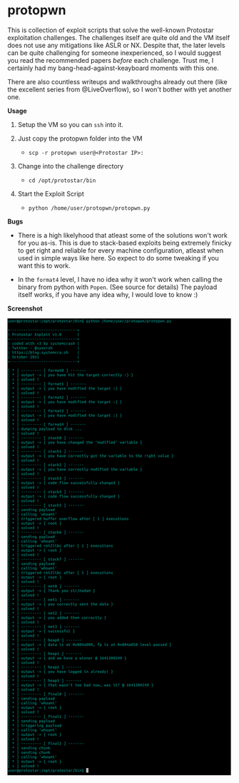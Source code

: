 # protopwn

This is collection of exploit scripts that solve the well-known Protostar exploitation challenges.
The challenges itself are quite old and the VM itself does not use any mitigations like ASLR or NX.
Despite that, the later levels can be quite challenging for someone inexperienced, so I would suggest you read the recommended papers _before_ each challenge.
Trust me, I certainly had my bang-head-against-keayboard moments with this one.

There are also countless writeups and walkthroughs already out there (like the excellent series from @LiveOverflow), so I won't bother with yet another one.

**Usage**

1. Setup the VM so you can `ssh` into it.

2. Just copy the protopwn folder into the VM

    * `scp -r protopwn user@<Protostar IP>:`

3. Change into the challenge directory

    * `cd /opt/protostar/bin`

4. Start the Exploit Script

    * `python /home/user/protopwn/protopwn.py`

**Bugs**

* There is a high likelyhood that atleast some of the solutions won't work for you as-is.
  This is due to stack-based exploits being extremely finicky to get right and reliable for every machine configuration, atleast 
  when used in simple ways like here. So expect to do some tweaking if you want this to work.

* In the `format4` level, I have no idea why it won't work when calling the binary from python with `Popen`. (See source for details)
  The payload itself works, if you have any idea why, I would love to know :)

**Screenshot** 

![screenshot](screen.png)
